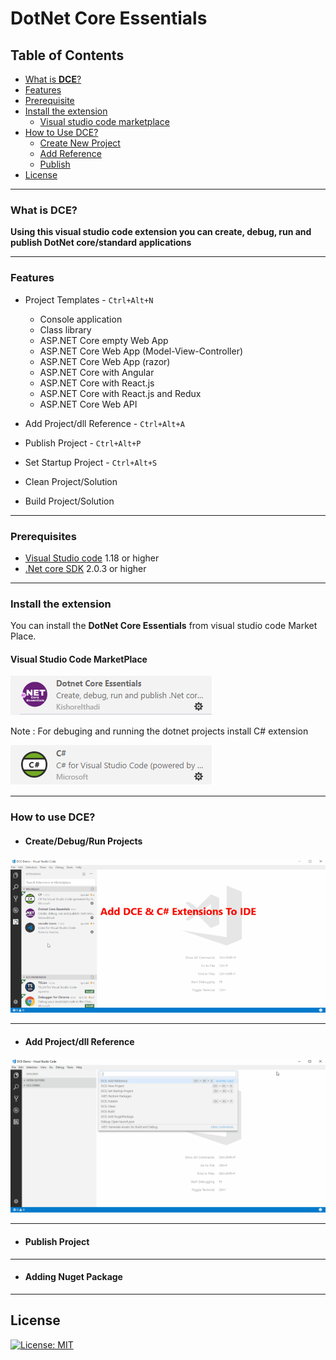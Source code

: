 # **DotNet Core Essentials**

## Table of Contents
* [What is **DCE**?](#what-is-DCE?)
* [Features](#features)
* [Prerequisite](#prerequisites)
* [Install the extension](#install-the-extension)
    * [Visual studio code marketplace](#visual-studio-code-marketplace)
* [How to Use DCE?](#how-to-use-DCE)
    * [Create New Project](#Create-New-Project)
    * [Add Reference](#Add-Reference)
    * [Publish](#Publish)
* [License](#license)

---

### **What is DCE?**

**Using this visual studio code extension you can create, debug, run and publish DotNet core/standard applications**

---

### **Features**
- Project Templates - `Ctrl+Alt+N`
    - Console application
    - Class library
    - ASP.NET Core empty Web App
    - ASP.NET Core Web App (Model-View-Controller)
    - ASP.NET Core Web App (razor)
    - ASP.NET Core with Angular
    - ASP.NET Core with React.js
    - ASP.NET Core with React.js and Redux
    - ASP.NET Core Web API

- Add Project/dll Reference - `Ctrl+Alt+A`

- Publish Project - `Ctrl+Alt+P`

- Set Startup Project - `Ctrl+Alt+S`
    
- Clean Project/Solution

- Build Project/Solution

---

### **Prerequisites**
  - [Visual Studio code](https://code.visualstudio.com/download) 1.18 or higher
  - [.Net core SDK](https://www.microsoft.com/net/download/windows) 2.0.3 or higher
  
---

### **Install the extension**

You can install the **DotNet Core Essentials** from visual studio code Market Place.

#### Visual Studio Code MarketPlace
[![ Get from vscode marketplace](/images/DCEExt.png)](https://marketplace.visualstudio.com/items?itemName=kishoreithadi.dotnet-core-essentials)

Note : For debuging and running the dotnet projects install C# extension

[![ Get from vscode marketplace](/images/CSharp.png)](https://marketplace.visualstudio.com/items?itemName=ms-vscode.csharp)

---

### **How to use DCE?**

- #### Create/Debug/Run Projects

![Alt Text](/images/createproject.gif)
     
---

- #### Add Project/dll Reference

![Alt Text](/images/addref.gif)
 
---

- #### Publish Project

---

- #### Adding Nuget Package
     
---


## License

[![License: MIT](https://img.shields.io/badge/License-MIT-yellow.svg)](LICENSE)
